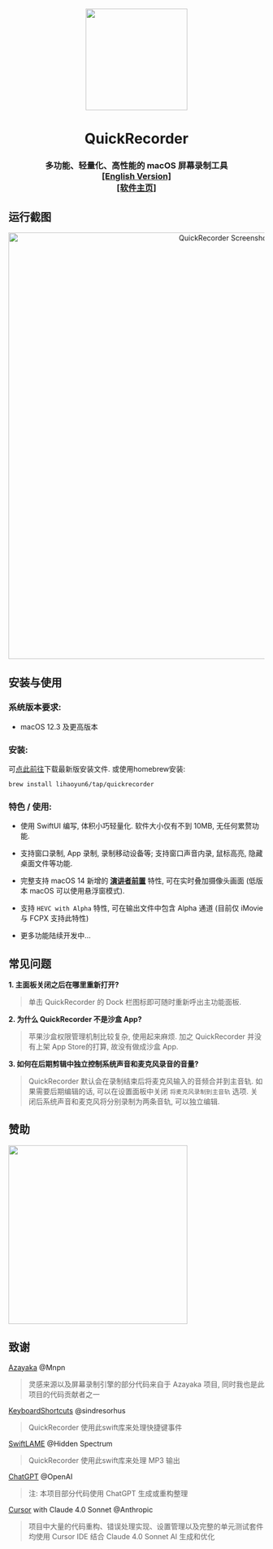 # 
<p align="center">
<img src="./QuickRecorder/Assets.xcassets/AppIcon.appiconset/icon_128x128@2x.png" width="200" height="200" />
<h1 align="center">QuickRecorder</h1>
<h3 align="center">多功能、轻量化、高性能的 macOS 屏幕录制工具<br><a href="./README.md">[English Version]</a><br><a href="https://lihaoyun6.github.io/quickrecorder/">[软件主页]</a>
</p>

## 运行截图
<p align="center">
<picture>
  <source media="(prefers-color-scheme: dark)" srcset="./img/preview_dark.png">
  <source media="(prefers-color-scheme: light)" srcset="./img/preview.png">
  <img alt="QuickRecorder Screenshots" src="./img/preview.png" width="840"/>
</picture>
</p>

## 安装与使用
### 系统版本要求:
- macOS 12.3 及更高版本  

### 安装:
可[点此前往](../../releases/latest)下载最新版安装文件. 或使用homebrew安装:  

```bash
brew install lihaoyun6/tap/quickrecorder
```

### 特色 / 使用:
- 使用 SwiftUI 编写, 体积小巧轻量化. 软件大小仅有不到 10MB, 无任何累赘功能. 

- 支持窗口录制, App 录制, 录制移动设备等; 支持窗口声音内录, 鼠标高亮, 隐藏桌面文件等功能. 
- 完整支持 macOS 14 新增的 **[演讲者前置](https://support.apple.com/zh-cn/guide/facetime/fctm6333f4bd/mac)** 特性, 可在实时叠加摄像头画面 (低版本 macOS 可以使用悬浮窗模式).  
- 支持 `HEVC with Alpha` 特性, 可在输出文件中包含 Alpha 通道 (目前仅 iMovie 与 FCPX 支持此特性)
- 更多功能陆续开发中...  

## 常见问题
**1. 主面板关闭之后在哪里重新打开?**  
> 单击 QuickRecorder 的 Dock 栏图标即可随时重新呼出主功能面板.  

**2. 为什么 QuickRecorder 不是沙盒 App?**  
> 苹果沙盒权限管理机制比较复杂, 使用起来麻烦. 加之 QuickRecorder 并没有上架 App Store的打算, 故没有做成沙盒 App.

**3. 如何在后期剪辑中独立控制系统声音和麦克风录音的音量?**
> QuickRecorder 默认会在录制结束后将麦克风输入的音频合并到主音轨. 如果需要后期编辑的话, 可以在设置面板中关闭 `将麦克风录制到主音轨` 选项. 关闭后系统声音和麦克风将分别录制为两条音轨, 可以独立编辑.  

## 赞助
<img src="./img/donate.png" width="352"/>

## 致谢
[Azayaka](https://github.com/Mnpn/Azayaka) @Mnpn  
> 灵感来源以及屏幕录制引擎的部分代码来自于 Azayaka 项目, 同时我也是此项目的代码贡献者之一   

[KeyboardShortcuts](https://github.com/sindresorhus/KeyboardShortcuts) @sindresorhus  
> QuickRecorder 使用此swift库来处理快捷键事件  


[SwiftLAME](https://github.com/hidden-spectrum/SwiftLAME) @Hidden Spectrum
> QuickRecorder 使用此swift库来处理 MP3 输出

[ChatGPT](https://chat.openai.com) @OpenAI  
> 注: 本项目部分代码使用 ChatGPT 生成或重构整理

[Cursor](https://cursor.sh) with Claude 4.0 Sonnet @Anthropic
> 项目中大量的代码重构、错误处理实现、设置管理以及完整的单元测试套件均使用 Cursor IDE 结合 Claude 4.0 Sonnet AI 生成和优化
